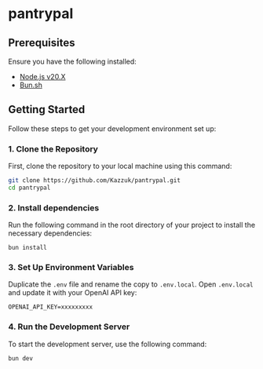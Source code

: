 # pantrypal

## Prerequisites

Ensure you have the following installed:

- [Node.js v20.X](https://nodejs.org/)
- [Bun.sh](https://bun.sh/)

## Getting Started

Follow these steps to get your development environment set up:

### 1. Clone the Repository

First, clone the repository to your local machine using this command:

```bash
git clone https://github.com/Kazzuk/pantrypal.git
cd pantrypal
```

### 2. Install dependencies

Run the following command in the root directory of your project to install the necessary dependencies:

```
bun install
```

### 3. Set Up Environment Variables

Duplicate the `.env` file and rename the copy to `.env.local`. Open `.env.local` and update it with your OpenAI API key:

```
OPENAI_API_KEY=xxxxxxxxx
```

### 4. Run the Development Server

To start the development server, use the following command:

```
bun dev
```
